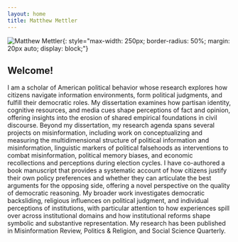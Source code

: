 ```yaml
---
layout: home
title: Matthew Mettler
---
```


![Matthew Mettler](/assets/headshot.jpg){: style="max-width: 250px; border-radius: 50%; margin: 20px auto; display: block;"}

## Welcome! 


I am a scholar of American political behavior whose research explores how citizens navigate information environments, form political judgments, and fulfill their democratic roles. My dissertation examines how partisan identity, cognitive resources, and media cues shape perceptions of fact and opinion, offering insights into the erosion of shared empirical foundations in civil discourse. Beyond my dissertation, my research agenda spans several projects on misinformation, including work on conceptualizing and measuring the multidimensional structure of political information and misinformation, linguistic markers of political falsehoods as interventions to combat misinformation, political memory biases, and economic recollections and perceptions during election cycles. I have co-authored a book manuscript that provides a systematic account of how citizens justify their own policy preferences and whether they can articulate the best arguments for the opposing side, offering a novel perspective on the quality of democratic reasoning. My broader work investigates democratic backsliding, religious influences on political judgment, and individual perceptions of institutions, with particular attention to how experiences spill over across institutional domains and how institutional reforms shape symbolic and substantive representation. My research has been published in Misinformation Review, Politics & Religion, and Social Science Quarterly.
